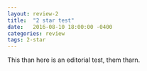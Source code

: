 ```yaml
---
layout: review-2
title:  "2 star test"
date:   2016-08-10 18:00:00 -0400
categories: review
tags: 2-star
---
```

This than here is an editorial test, them tharn.